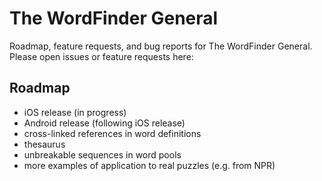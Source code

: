 # The WordFinder General

Roadmap, feature requests, and bug reports for The WordFinder General. Please open issues or feature requests here:

## Roadmap

- iOS release (in progress)
- Android release (following iOS release)
- cross-linked references in word definitions
- thesaurus
- unbreakable sequences in word pools
- more examples of application to real puzzles (e.g. from NPR)
